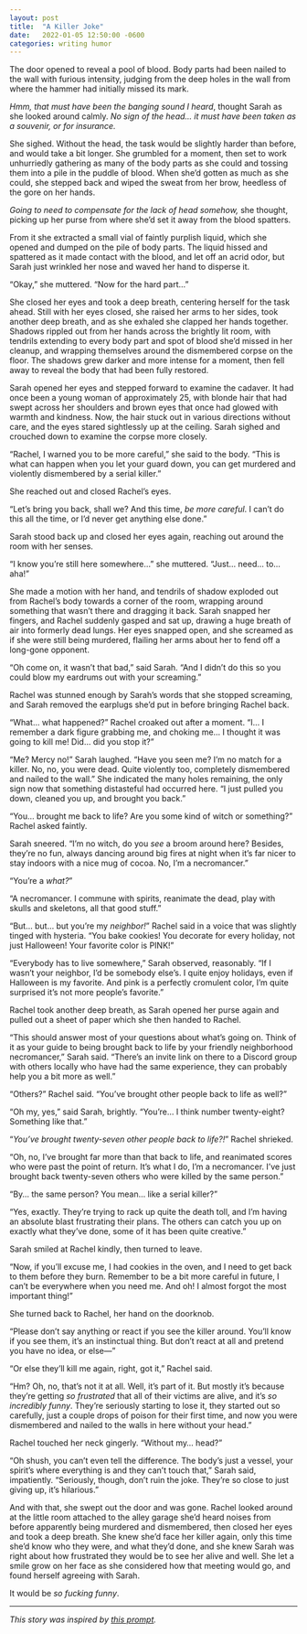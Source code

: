 ```yaml
---
layout: post
title:  "A Killer Joke"
date:   2022-01-05 12:50:00 -0600
categories: writing humor
---
```

The door opened to reveal a pool of blood.  Body parts had been nailed to the wall with furious intensity, judging from the deep holes in the wall from where the hammer had initially missed its mark.

*Hmm, that must have been the banging sound I heard*, thought Sarah as she looked around calmly.  *No sign of the head… it must have been taken as a souvenir, or for insurance.*

She sighed.  Without the head, the task would be slightly harder than before, and would take a bit longer.  She grumbled for a moment, then set to work unhurriedly gathering as many of the body parts as she could and tossing them into a pile in the puddle of blood.  When she’d gotten as much as she could, she stepped back and wiped the sweat from her brow, heedless of the gore on her hands.

*Going to need to compensate for the lack of head somehow,* she thought, picking up her purse from where she’d set it away from the blood spatters.

From it she extracted a small vial of faintly purplish liquid, which she opened and dumped on the pile of body parts.  The liquid hissed and spattered as it made contact with the blood, and let off an acrid odor, but Sarah just wrinkled her nose and waved her hand to disperse it.

“Okay,” she muttered.  “Now for the hard part…”

She closed her eyes and took a deep breath, centering herself for the task ahead.  Still with her eyes closed, she raised her arms to her sides, took another deep breath, and as she exhaled she clapped her hands together.  Shadows rippled out from her hands across the brightly lit room, with tendrils extending to every body part and spot of blood she’d missed in her cleanup, and wrapping themselves around the dismembered corpse on the floor.  The shadows grew darker and more intense for a moment, then fell away to reveal the body that had been fully restored.

Sarah opened her eyes and stepped forward to examine the cadaver.  It had once been a young woman of approximately 25, with blonde hair that had swept across her shoulders and brown eyes that once had glowed with warmth and kindness.  Now, the hair stuck out in various directions without care, and the eyes stared sightlessly up at the ceiling.  Sarah sighed and crouched down to examine the corpse more closely.

“Rachel, I warned you to be more careful,” she said to the body.  “This is what can happen when you let your guard down, you can get murdered and violently dismembered by a serial killer.”

She reached out and closed Rachel’s eyes.

“Let’s bring you back, shall we?  And this time, *be more careful*.  I can’t do this all the time, or I’d never get anything else done.”

Sarah stood back up and closed her eyes again, reaching out around the room with her senses.

“I know you’re still here somewhere…” she muttered.  “Just… need… to… aha!”

She made a motion with her hand, and tendrils of shadow exploded out from Rachel’s body towards a corner of the room, wrapping around something that wasn’t there and dragging it back.  Sarah snapped her fingers, and Rachel suddenly gasped and sat up, drawing a huge breath of air into formerly dead lungs.  Her eyes snapped open, and she screamed as if she were still being murdered, flailing her arms about her to fend off a long-gone opponent.

“Oh come on, it wasn’t that bad,” said Sarah.  “And I didn’t do this so you could blow my eardrums out with your screaming.”

Rachel was stunned enough by Sarah’s words that she stopped screaming, and Sarah removed the earplugs she’d put in before bringing Rachel back.

“What… what happened?” Rachel croaked out after a moment.  “I… I remember a dark figure grabbing me, and choking me… I thought it was going to kill me!  Did… did you stop it?”

“Me?  Mercy no!” Sarah laughed.  “Have you seen me?  I’m no match for a killer.  No, no, you were dead.  Quite violently too, completely dismembered and nailed to the wall.”  She indicated the many holes remaining, the only sign now that something distasteful had occurred here.  “I just pulled you down, cleaned you up, and brought you back.”

“You… brought me back to life?  Are you some kind of witch or something?” Rachel asked faintly.

Sarah sneered.  “I’m no witch, do you *see* a broom around here?  Besides, they’re no fun, always dancing around big fires at night when it’s far nicer to stay indoors with a nice mug of cocoa.  No, I’m a necromancer.”

“You’re a *what?*”

“A necromancer.  I commune with spirits, reanimate the dead, play with skulls and skeletons, all that good stuff.”

“But… but… but you’re my *neighbor!*” Rachel said in a voice that was slightly tinged with hysteria.  “You bake cookies!  You decorate for every holiday, not just Halloween!  Your favorite color is PINK!”

“Everybody has to live somewhere,” Sarah observed, reasonably.  “If I wasn’t your neighbor, I’d be somebody else’s.  I quite enjoy holidays, even if Halloween is my favorite.  And pink is a perfectly cromulent color, I’m quite surprised it’s not more people’s favorite.”

Rachel took another deep breath, as Sarah opened her purse again and pulled out a sheet of paper which she then handed to Rachel.

“This should answer most of your questions about what’s going on.  Think of it as your guide to being brought back to life by your friendly neighborhood necromancer,” Sarah said.  “There’s an invite link on there to a Discord group with others locally who have had the same experience, they can probably help you a bit more as well.”

“Others?” Rachel said.  “You’ve brought other people back to life as well?”

“Oh my, yes,” said Sarah, brightly.  “You’re… I think number twenty-eight?  Something like that.”

“*You’ve brought twenty-seven other people back to life?!*” Rachel shrieked.

“Oh, no, I’ve brought far more than that back to life, and reanimated scores who were past the point of return.  It’s what I do, I’m a necromancer.  I’ve just brought back twenty-seven others who were killed by the same person.”

“By… the same person?  You mean… like a serial killer?”

“Yes, exactly.  They’re trying to rack up quite the death toll, and I’m having an absolute blast frustrating their plans.  The others can catch you up on exactly what they’ve done, some of it has been quite creative.”

Sarah smiled at Rachel kindly, then turned to leave.

“Now, if you’ll excuse me, I had cookies in the oven, and I need to get back to them before they burn.  Remember to be a bit more careful in future, I can’t be everywhere when you need me.  And oh!  I almost forgot the most important thing!”

She turned back to Rachel, her hand on the doorknob.

“Please don’t say anything or react if you see the killer around.  You’ll know if you see them, it’s an instinctual thing.  But don’t react at all and pretend you have no idea, or else—”

“Or else they’ll kill me again, right, got it,” Rachel said.

“Hm?  Oh, no, that’s not it at all.  Well, it’s part of it.  But mostly it’s because they’re getting *so frustrated* that all of their victims are alive, and it’s *so incredibly funny*.  They’re seriously starting to lose it, they started out so carefully, just a couple drops of poison for their first time, and now you were dismembered and nailed to the walls in here without your head.”

Rachel touched her neck gingerly.  “Without my… head?”

“Oh shush, you can’t even tell the difference.  The body’s just a vessel, your spirit’s where everything is and they can’t touch that,” Sarah said, impatiently.  “Seriously, though, don’t ruin the joke.  They’re so close to just giving up, it’s hilarious.”

And with that, she swept out the door and was gone.  Rachel looked around at the little room attached to the alley garage she’d heard noises from before apparently being murdered and dismembered, then closed her eyes and took a deep breath.  She knew she’d face her killer again, only this time she’d know who they were, and what they’d done, and she knew Sarah was right about how frustrated they would be to see her alive and well.  She let a smile grow on her face as she considered how that meeting would go, and found herself agreeing with Sarah.

It would be *so fucking funny*.

---

*This story was inspired by [this prompt](/docs/images/AKillerJokeInspiration.png).*
